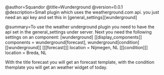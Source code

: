 @author=Squandor
@title=Wunderground
@version=0.0.1
@description=Small plugin which uses the weatherground.com api. you just need an api key and set this in [general_settings][wunderground]

@summary=To use the weather underground plugin you need to have the api set in the general_settings under server. Next you need the following settings on an component:
[wunderground]
[[display_components]]
components = wunderground[forecast], wunderground[condition]
[[wunderground]]
[[[forecast]]]
location = Nijmegen, NL
[[[condition]]]
location = Breda, NL

With the title forecast you will get an forecast template, with the condition themplate you will get an weather widget of today.
